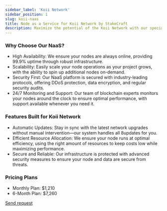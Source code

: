 ```yaml
---
sidebar_label: 'Koii Network'
sidebar_position: 1
slug: koii-naas
title: Node as a Service for Koii Network by StakeCraft
description: Maximize the potential of the Koii Network with our specialized Node as a Service (NaaS). Unlock the power of blockchain with our reliable and scalable Node as a Service (NaaS). We offer full-service node deployment and management, so you can focus on other tasks while we handle the infrastructure.
---
```


### Why Choose Our NaaS?
* High Availability: We ensure your nodes are always online, providing 99.9% uptime through robust infrastructure.
* Scalability: Easily scale your node operations as your project grows, with the ability to spin up additional nodes on-demand.
* Security First: Our NaaS platform is secured with industry-leading protocols, offering DDoS protection, data encryption, and regular security audits.
* 24/7 Monitoring and Support: Our team of blockchain experts monitors your nodes around the clock to ensure optimal performance, with support available whenever you need it.

### Features Built for Koii Network
* Automatic Updates: Stay in sync with the latest network upgrades without manual intervention—our system handles all 8updates for you.
* Efficient Resource Allocation: We ensure your node runs at optimal efficiency, using the right amount of resources to keep costs low while maximizing performance.
* Secure and Reliable: Our infrastructure is protected with advanced security measures to ensure your node and data are secure from threats.

### Pricing Plans
* Monthly Plan: $1,210
* 6-Month Plan: $7,260

[Send request](mailto:naas%40stakecraft.com?subject=I%20Want%20Koii%20node)